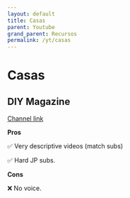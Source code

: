 ```yaml
---
layout: default
title: Casas
parent: Youtube
grand_parent: Recursos
permalink: /yt/casas
---
```


# Casas

## DIY Magazine

[Channel link](https://www.youtube.com/@DIY-MAGAZINE)

**Pros**

✅ Very descriptive videos (match subs)

✅ Hard JP subs.

**Cons**

❌ No voice.
